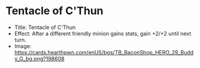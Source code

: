 # Tentacle of C'Thun
- Title:  Tentacle of C'Thun
- Effect:  After a different friendly minion gains stats, gain +2/+2 until next turn.
- Image:  https://cards.hearthpwn.com/enUS/bgs/TB_BaconShop_HERO_29_Buddy_G_bg.png?198608
